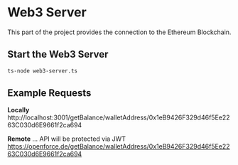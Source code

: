 # Web3 Server

This part of the project provides the connection to the Ethereum Blockchain. 

## Start the Web3 Server
```sh
ts-node web3-server.ts
```

## Example Requests
**Locally**
http://localhost:3001/getBalance/walletAddress/0x1eB9426F329d46f5Ee2263C030d6E9661f2ca694


**Remote**
... API will be protected via JWT
https://openforce.de/getBalance/walletAddress/0x1eB9426F329d46f5Ee2263C030d6E9661f2ca694